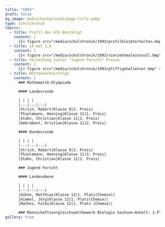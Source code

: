 ```yaml
---
title: "1993"
draft: false
bg_image: media/backgrounds/page-title.webp
type: schulchronik
topics:
  - title: Profil des GCG Bestätigt
    content: |
      {{< figure src="/media/schulchronik/1993/profilbleibterhalten.bmp" >}}
  - title: 14 mal 1,0
    content: |
      {{< figure src="/media/schulchronik/1993/vierzehnmaleinsnull.bmp" >}}
  - title: Verleihung vieler "Jugend Forscht" Preise
    content: |
      {{< figure src="/media/schulchronik/1993/pfiffigehallenser.bmp" >}}
  - title: Wettbewerbserfolge
    content: |
      ### Mathematik-Olympiade

      #### Landesrunde

      | | | |
      |---|---|---|
      |Strich, Robert|Klasse 9|2. Preis|
      |Thielemann, Henning|Klasse 11|1. Preis|
      |Stahn, Christian|Klasse 11|2. Preis|
      |Debrabant, Kristian|Klasse 11|2. Preis|

      #### Bundesrunde

      | | | |
      |---|---|---|
      |Strich, Robert|Klasse 9|3. Preis|
      |Thielemann, Henning|Klasse 11|3. Preis|
      |Stahn, Christian|Klasse 11|2. Preis|

      ### Jugend Forscht

      #### Landesebene

      | | | |
      |---|---|---|
      |Gühne, Matthias|Klasse 12|1. Platz(Chemie)|
      |Himmel, Jörg|Klasse 12|1. Platz(Chemie)|
      |Mathes, Falko|Klasse 12|1. Platz (Chemie)|

      ### Mannschaftsvergleichswettbewerb Biologie Sachsen–Anhalt: 1.Platz
gallery: true
---
```




